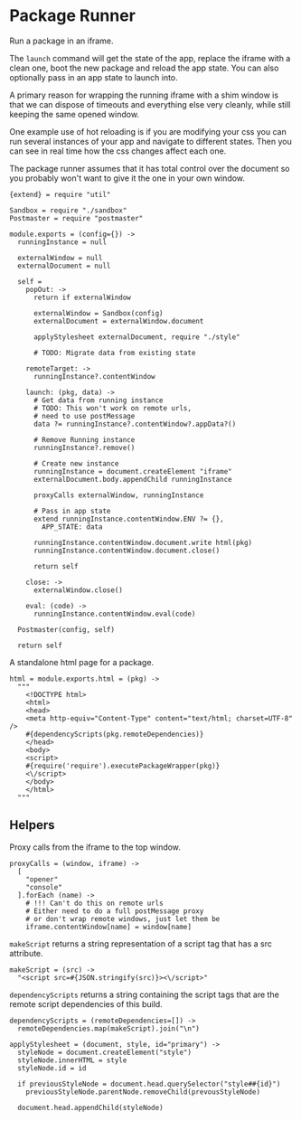 Package Runner
==============

Run a package in an iframe.

The `launch` command will get the state of the app, replace the iframe with a clean
one, boot the new package and reload the app state. You can also optionally pass
in an app state to launch into.

A primary reason for wrapping the running iframe with a shim window is that we
can dispose of timeouts and everything else very cleanly, while still keeping the
same opened window.

One example use of hot reloading is if you are modifying your css you can run
several instances of your app and navigate to different states. Then you can see
in real time how the css changes affect each one.

The package runner assumes that it has total control over the document so you
probably won't want to give it the one in your own window.

    {extend} = require "util"

    Sandbox = require "./sandbox"
    Postmaster = require "postmaster"

    module.exports = (config={}) ->
      runningInstance = null
      
      externalWindow = null
      externalDocument = null

      self =
        popOut: ->
          return if externalWindow

          externalWindow = Sandbox(config)
          externalDocument = externalWindow.document
    
          applyStylesheet externalDocument, require "./style"

          # TODO: Migrate data from existing state
      
        remoteTarget: ->
          runningInstance?.contentWindow

        launch: (pkg, data) ->
          # Get data from running instance
          # TODO: This won't work on remote urls,
          # need to use postMessage
          data ?= runningInstance?.contentWindow?.appData?()

          # Remove Running instance
          runningInstance?.remove()

          # Create new instance
          runningInstance = document.createElement "iframe"
          externalDocument.body.appendChild runningInstance

          proxyCalls externalWindow, runningInstance

          # Pass in app state
          extend runningInstance.contentWindow.ENV ?= {},
            APP_STATE: data

          runningInstance.contentWindow.document.write html(pkg)
          runningInstance.contentWindow.document.close()

          return self

        close: ->
          externalWindow.close()

        eval: (code) ->
          runningInstance.contentWindow.eval(code)

      Postmaster(config, self)

      return self

A standalone html page for a package.

    html = module.exports.html = (pkg) ->
      """
        <!DOCTYPE html>
        <html>
        <head>
        <meta http-equiv="Content-Type" content="text/html; charset=UTF-8" />
        #{dependencyScripts(pkg.remoteDependencies)}
        </head>
        <body>
        <script>
        #{require('require').executePackageWrapper(pkg)}
        <\/script>
        </body>
        </html>
      """

Helpers
-------

Proxy calls from the iframe to the top window.

    proxyCalls = (window, iframe) ->
      [
        "opener"
        "console"
      ].forEach (name) ->
        # !!! Can't do this on remote urls
        # Either need to do a full postMessage proxy
        # or don't wrap remote windows, just let them be
        iframe.contentWindow[name] = window[name]

`makeScript` returns a string representation of a script tag that has a src
attribute.

    makeScript = (src) ->
      "<script src=#{JSON.stringify(src)}><\/script>"

`dependencyScripts` returns a string containing the script tags that are
the remote script dependencies of this build.

    dependencyScripts = (remoteDependencies=[]) ->
      remoteDependencies.map(makeScript).join("\n")

    applyStylesheet = (document, style, id="primary") ->
      styleNode = document.createElement("style")
      styleNode.innerHTML = style
      styleNode.id = id

      if previousStyleNode = document.head.querySelector("style##{id}")
        previousStyleNode.parentNode.removeChild(prevousStyleNode)

      document.head.appendChild(styleNode)
